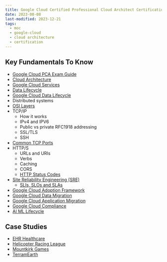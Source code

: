 ```yaml
---
title: Google Cloud Certified Professional Cloud Architect Certification
date: 2023-08-08
last-modified: 2023-12-21
tags:
  - moc
  - google-cloud
  - cloud architecture
  - certification
---
```


## Key Fundamentals To Know

- [Google Cloud PCA Exam Guide](notes/Google%20Cloud%20PCA%20Exam%20Guide.md)
- [Cloud Architecture](notes/Cloud%20Architecture.md)
- [Google Cloud Services](notes/moc/Google%20Cloud.md)
- [Data Lifecycle](notes/Data%20Lifecycle.md)
- [Google Cloud Data Lifecycle](notes/Google%20Cloud%20Data%20Lifecycle.md)
- Distributed systems
- [OSI Layers](notes/OSI%20Layers.md)
- TCP/IP
  - How it works
  - IPv4 and IPV6
  - Public vs private RFC1918 addressing
  - SSL/TLS
  - SSH
- [Common TCP Ports](notes/Common%20TCP%20Ports.md)
- HTTP/S
  - URLs and URIs
  - Verbs
  - Caching
  - CORS
  - [HTTP Status Codes](notes/HTTP%20Status%20Codes.md)
- [Site Reliability Engineering (SRE)](notes/moc/Site%20Reliability%20Engineering%20(SRE).md)
	- [SLIs, SLOs and SLAs](notes/SLIs,%20SLOs%20and%20SLAs.md)
- [Google Cloud Adoption Framework](notes/Google%20Cloud%20Adoption%20Framework.md)
- [Google Cloud Data Migration](notes/Google%20Cloud%20Data%20Migration.md)
- [Google Cloud Application Migration](notes/Google%20Cloud%20Application%20Migration.md)
- [Google Cloud Compliance](notes/Google%20Cloud%20Compliance.md)
- [AI ML Lifecycle](notes/AI%20ML%20Lifecycle.md)

## Case Studies

- [EHR Healthcare](notes/EHR%20Healthcare%20Case%20Study.md)
- [Helicopter Racing League](notes/Helicopter%20Racing%20League%20Case%20Study.md)
- [Mountkirk Games](notes/Mountkirk%20Games%20Case%20Study.md)
- [TerramEarth](notes/TerramEarth%20Case%20Study.md)
